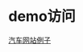 # demo访问
[汽车网站例子](https://superior-man-xyl.github.io/my_learn/%E5%AD%A6%E4%B9%A0%E7%AC%94%E8%AE%B0/%E4%BB%A3%E7%A0%81/css&html/%E8%A7%86%E5%B7%AE%E6%BB%9A%E5%8A%A8/%E6%B1%BD%E8%BD%A6%E7%BD%91%E7%AB%99%E4%BE%8B%E5%AD%90/index.html)